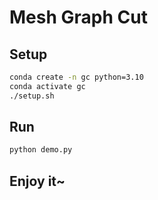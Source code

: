 # Mesh Graph Cut

## Setup

```bash
conda create -n gc python=3.10
conda activate gc
./setup.sh
```

## Run

```bash
python demo.py
```

## Enjoy it~

